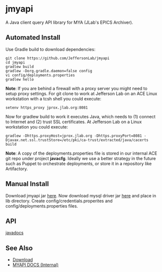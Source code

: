 # jmyapi
A Java client query API library for MYA (JLab's EPICS Archiver).  

## Automated Install
Use Gradle build to download dependencies:
```
git clone https://github.com/JeffersonLab/jmyapi
cd jmyapi
gradlew build
gradlew -Dorg.gradle.daemon=false config
vi config/deployments.properties
gradlew hello
```
__Note__: If you are behind a firewall with a proxy server you might need to setup proxy settings.  For git clone to work at Jefferson Lab on an ACE Linux workstation with a tcsh shell you could execute:

```
setenv https_proxy jprox.jlab.org:8081
```

Now for gradlew build to work it executes Java, which needs to (1) connect to Internet and (2) trust SSL certificates.  At Jefferson Lab on a Linux workstation you could execute:

```
gradlew -Dhttps.proxyHost=jprox.jlab.org -Dhttps.proxyPort=8081 -Djavax.net.ssl.trustStore=/etc/pki/ca-trust/extracted/java/cacerts build
```

__Note__: A copy of the deployments.properties file is stored in our internal ACE git repo under project __javacfg__.  Ideally we use a better strategy in the future such as Puppet to orchestrate deployments, or store it in a repository like Artifactory.
## Manual Install
Download jmyapi jar [here](https://github.com/JeffersonLab/jmyapi/releases).  Now download mysql driver jar [here](https://mvnrepository.com/artifact/mysql/mysql-connector-java/5.1.42) and place in lib directory.  Create config/credentials.properites and config/deployments.properties files.

## API
[javadocs](https://jeffersonlab.github.io/jmyapi/)   

## See Also
   - [Download](https://github.com/JeffersonLab/jmyapi/releases)    
   - [MYAPI DOCS (Internal)](http://devweb.acc.jlab.org/controls_web/certified/myapi/)
